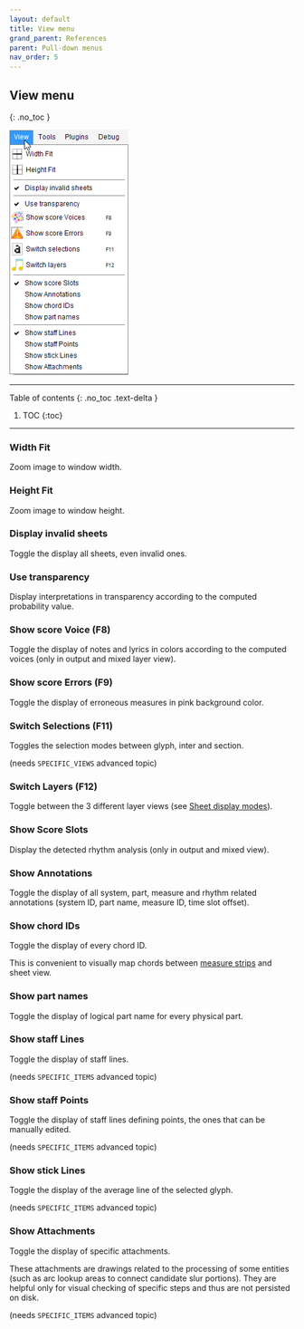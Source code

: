 ```yaml
---
layout: default
title: View menu
grand_parent: References
parent: Pull-down menus
nav_order: 5
---
```

## View menu
{: .no_toc }

![](../assets/images/view_menu.png)

---
Table of contents
{: .no_toc .text-delta }

1. TOC
{:toc}
---

### Width Fit

Zoom image to window width.

### Height Fit

Zoom image to window height.

### Display invalid sheets

Toggle the display all sheets, even invalid ones.

### Use transparency

Display interpretations in transparency according to the computed probability value.

### Show score Voice (F8)

Toggle the display of notes and lyrics in colors according to the computed voices
(only in output and mixed layer view).

### Show score Errors (F9)

Toggle the display of erroneous measures in pink background color.

### Switch Selections (F11)

Toggles the selection modes between glyph, inter and section.

(needs ``SPECIFIC_VIEWS`` advanced topic)

### Switch Layers (F12)

Toggle between the 3 different layer views (see [Sheet display modes](../main/display_modes.md)).

### Show Score Slots

Display the detected rhythm analysis (only in output and mixed view).

### Show Annotations

Toggle the display of all system, part, measure and rhythm related annotations
(system ID, part name, measure ID, time slot offset).

### Show chord IDs

Toggle the display of every chord ID.

This is convenient to visually map chords between [measure strips](./popup.md#measure-n)
and sheet view.

### Show part names

Toggle the display of logical part name for every physical part.

### Show staff Lines

Toggle the display of staff lines.

(needs ``SPECIFIC_ITEMS`` advanced topic)

### Show staff Points

Toggle the display of staff lines defining points, the ones that can be manually edited.

(needs ``SPECIFIC_ITEMS`` advanced topic)


### Show stick Lines

Toggle the display of the average line of the selected glyph.

(needs ``SPECIFIC_ITEMS`` advanced topic)

### Show Attachments

Toggle the display of specific attachments.

These attachments are drawings related to the processing of some entities
(such as arc lookup areas to connect candidate slur portions).
They are helpful only for visual checking of specific steps and thus are not persisted on disk.

(needs ``SPECIFIC_ITEMS`` advanced topic)
